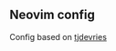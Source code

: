 ## Neovim config
Config based on [tjdevries](https://github.com/tjdevries/config_manager/tree/master/xdg_config/nvim "TJ Devries nvim config, and his kickstart config")
